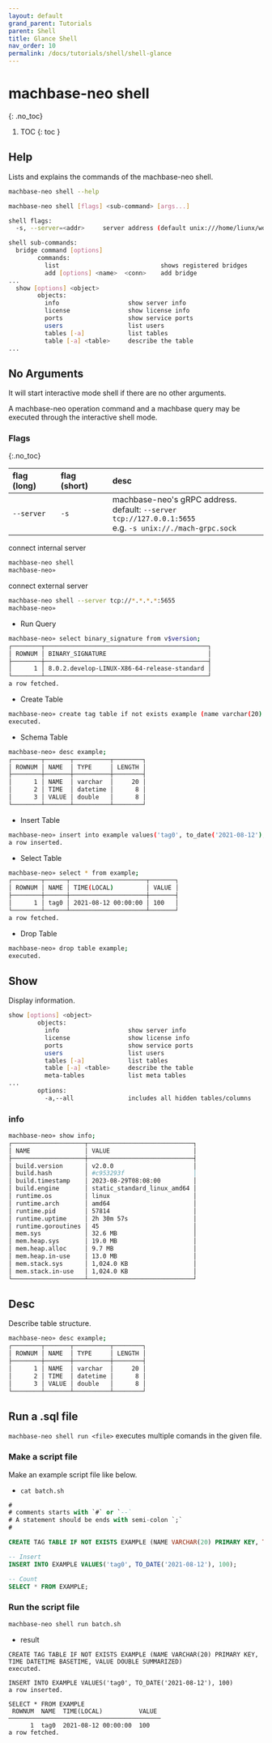 ```yaml
---
layout: default
grand_parent: Tutorials
parent: Shell
title: Glance Shell
nav_order: 10
permalink: /docs/tutorials/shell/shell-glance
---
```


# machbase-neo shell
{: .no_toc}

1. TOC
{: toc }

## Help
Lists and explains the commands of the machbase-neo shell.

```sh
machbase-neo shell --help

machbase-neo shell [flags] <sub-command> [args...]

shell flags:
  -s, --server=<addr>     server address (default unix:///home/liunx/work/neo/neo-server/tmp/mach-grpc.sock)

shell sub-commands:
  bridge command [options]
        commands:
          list                            shows registered bridges
          add [options] <name>  <conn>    add bridge
...
  show [options] <object>
        objects:
          info                   show server info
          license                show license info
          ports                  show service ports
          users                  list users
          tables [-a]            list tables
          table [-a] <table>     describe the table
...
```

## No Arguments
It will start interactive mode shell if there are no other arguments.

A machbase-neo operation command and a machbase query may be executed through the interactive shell mode.

### Flags
{:.no_toc}

| flag (long)     | flag (short) | desc                                                      |
|:----------------|:-------------|:----------------------------------------------------------|
| `--server`      | `-s`         | machbase-neo's gRPC address. <br/> default: `--server tcp://127.0.0.1:5655` <br/> e.g. `-s unix://./mach-grpc.sock` |


connect internal server

```sh
machbase-neo shell
machbase-neo» 
```

connect external server

```sh
machbase-neo shell --server tcp://*.*.*.*:5655
machbase-neo» 
```

- Run Query
  
```sh
machbase-neo» select binary_signature from v$version;
┌────────┬─────────────────────────────────────────────┐
│ ROWNUM │ BINARY_SIGNATURE                            │
├────────┼─────────────────────────────────────────────┤
│      1 │ 8.0.2.develop-LINUX-X86-64-release-standard │
└────────┴─────────────────────────────────────────────┘
a row fetched.
```

- Create Table

```sh
machbase-neo» create tag table if not exists example (name varchar(20) primary key, time datetime basetime, value double summarized);
executed.
```

- Schema Table

```sh
machbase-neo» desc example;
┌────────┬───────┬──────────┬────────┐
│ ROWNUM │ NAME  │ TYPE     │ LENGTH │
├────────┼───────┼──────────┼────────┤
│      1 │ NAME  │ varchar  │     20 │
│      2 │ TIME  │ datetime │      8 │
│      3 │ VALUE │ double   │      8 │
└────────┴───────┴──────────┴────────┘
```

- Insert Table

```sh
machbase-neo» insert into example values('tag0', to_date('2021-08-12'), 100);
a row inserted.
```

- Select Table

```sh
machbase-neo» select * from example;
┌────────┬──────┬─────────────────────┬───────┐
│ ROWNUM │ NAME │ TIME(LOCAL)         │ VALUE │
├────────┼──────┼─────────────────────┼───────┤
│      1 │ tag0 │ 2021-08-12 00:00:00 │ 100   │
└────────┴──────┴─────────────────────┴───────┘
a row fetched.
```

- Drop Table

```sh
machbase-neo» drop table example;
executed.
```

## Show

Display information.

```sh
show [options] <object>
        objects:
          info                   show server info
          license                show license info
          ports                  show service ports
          users                  list users
          tables [-a]            list tables
          table [-a] <table>     describe the table
          meta-tables            list meta tables
...
        options:
          -a,--all               includes all hidden tables/columns
```

### info

```sh
machbase-neo» show info;
┌────────────────────┬─────────────────────────────┐
│ NAME               │ VALUE                       │
├────────────────────┼─────────────────────────────┤
│ build.version      │ v2.0.0                      │
│ build.hash         │ #c953293f                   │
│ build.timestamp    │ 2023-08-29T08:08:00         │
│ build.engine       │ static_standard_linux_amd64 │
│ runtime.os         │ linux                       │
│ runtime.arch       │ amd64                       │
│ runtime.pid        │ 57814                       │
│ runtime.uptime     │ 2h 30m 57s                  │
│ runtime.goroutines │ 45                          │
│ mem.sys            │ 32.6 MB                     │
│ mem.heap.sys       │ 19.0 MB                     │
│ mem.heap.alloc     │ 9.7 MB                      │
│ mem.heap.in-use    │ 13.0 MB                     │
│ mem.stack.sys      │ 1,024.0 KB                  │
│ mem.stack.in-use   │ 1,024.0 KB                  │
└────────────────────┴─────────────────────────────┘
```

## Desc

Describe table structure.

```sh
machbase-neo» desc example;
┌────────┬───────┬──────────┬────────┐
│ ROWNUM │ NAME  │ TYPE     │ LENGTH │
├────────┼───────┼──────────┼────────┤
│      1 │ NAME  │ varchar  │     20 │
│      2 │ TIME  │ datetime │      8 │
│      3 │ VALUE │ double   │      8 │
└────────┴───────┴──────────┴────────┘
```

## Run a .sql file

`machbase-neo shell run <file>` executes multiple comands in the given file.

### Make a script file

Make an example script file like below.

- `cat batch.sh`

```sql
#
# comments starts with `#` or `--`
# A statement should be ends with semi-colon `;`
#

CREATE TAG TABLE IF NOT EXISTS EXAMPLE (NAME VARCHAR(20) PRIMARY KEY, TIME DATETIME BASETIME, VALUE DOUBLE SUMMARIZED);

-- Insert
INSERT INTO EXAMPLE VALUES('tag0', TO_DATE('2021-08-12'), 100);

-- Count
SELECT * FROM EXAMPLE;
```

### Run the script file

```sh
machbase-neo shell run batch.sh
```

- result

```
CREATE TAG TABLE IF NOT EXISTS EXAMPLE (NAME VARCHAR(20) PRIMARY KEY, TIME DATETIME BASETIME, VALUE DOUBLE SUMMARIZED)
executed.

INSERT INTO EXAMPLE VALUES('tag0', TO_DATE('2021-08-12'), 100)
a row inserted.

SELECT * FROM EXAMPLE
 ROWNUM  NAME  TIME(LOCAL)          VALUE 
──────────────────────────────────────────
      1  tag0  2021-08-12 00:00:00  100   
a row fetched.
```
